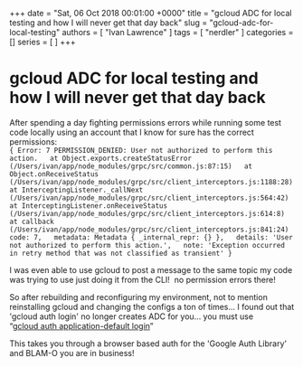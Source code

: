 +++
date = "Sat, 06 Oct 2018 00:01:00 +0000"
title = "gcloud ADC for local testing and how I will never get that day back"
slug = "gcloud-adc-for-local-testing"
authors = [ "Ivan Lawrence" ]
tags = [ "nerdler" ]
categories = []
series = [ ]
+++

# gcloud ADC for local testing and how I will never get that day back

After spending a day fighting permissions errors while running some test code locally using an account that I know for sure has the correct permissions:  
`{ Error: 7 PERMISSION_DENIED: User not authorized to perform this action.   at Object.exports.createStatusError (/Users/ivan/app/node_modules/grpc/src/common.js:87:15)   at Object.onReceiveStatus (/Users/ivan/app/node_modules/grpc/src/client_interceptors.js:1188:28)   at InterceptingListener._callNext (/Users/ivan/app/node_modules/grpc/src/client_interceptors.js:564:42)   at InterceptingListener.onReceiveStatus (/Users/ivan/app/node_modules/grpc/src/client_interceptors.js:614:8)   at callback (/Users/ivan/app/node_modules/grpc/src/client_interceptors.js:841:24)   code: 7,   metadata: Metadata { _internal_repr: {} },   details: 'User not authorized to perform this action.',   note: 'Exception occurred in retry method that was not classified as transient' }`  
  
I was even able to use gcloud to post a message to the same topic my code was trying to use just doing it from the CLI!  no permission errors there!  
  
So after rebuilding and reconfiguring my environment, not to mention reinstalling gcloud and changing the configs a ton of times... I found out that 'gcloud auth login' no longer creates ADC for you... you must use  
“[gcloud auth application-default login](https://cloud.google.com/sdk/gcloud/reference/auth/application-default/login)”  
  
This takes you through a browser based auth for the 'Google Auth Library' and BLAM-O you are in business!
